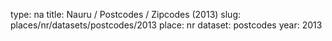 type: na
title: Nauru / Postcodes / Zipcodes (2013)
slug: places/nr/datasets/postcodes/2013
place: nr
dataset: postcodes
year: 2013
